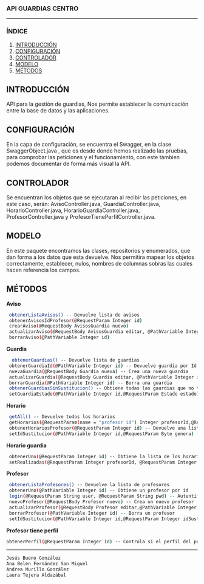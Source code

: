 ### API GUARDIAS CENTRO
---

### ÍNDICE
1. [INTRODUCCIÓN](#introducción)
2. [CONFIGURACIÓN](#configuración)
3. [CONTROLADOR](#controlador)
4. [MODELO](#modelo)
5. [MÉTODOS](#métodos)

## INTRODUCCIÓN
API para la gestión de guardias, Nos permite establecer la comunicación entre la base de datos y las aplicaciones. 

## CONFIGURACIÓN
En la capa de configuración, se encuentra el Swagger, en la clase SwaggerObject.java , que es desde donde hemos realizado las pruebas, para comprobar las peticiones y el funcionamiento, con este támbien podemos documentar de forma más visual la API.

## CONTROLADOR
Se encuentran los objetos que se ejecutaran al recibir las peticiones, en este caso, serán: AvisoController.java, GuardiaController.java, HorarioController.java, HorarioGuardiaController.java, ProfesorController.java y ProfesorTienePerfilController.java.

## MODELO
En este paquete encontramos las clases, repositorios y enumerados, que dan forma a los datos que esta devuelve. Nos permitira mapear los objetos correctamente, establecer, nulos, nombres de columnas sobras las cuales hacen referencia los campos.

## MÉTODOS

 **Aviso**
 ```sh
  obtenerListaAvisos() -- Devuelve lista de avisos
  obtenerAvisosIdProfesor(@RequestParam Integer id)
  crearAviso(@RequestBody AvisosGuardia nuevo)
  actualizarAviso(@RequestBody AvisosGuardia editar, @PathVariable Integer id)
  borrarAviso(@PathVariable Integer id)
  ```
  
 **Guardia**
 ```sh
   obtenerGuardias() -- Devuelve lista de guardias
  obtenerGuardiaId(@PathVariable Integer id) -- Devuelve guardia por Id
  nuevaGuardia(@RequestBody Guardia nueva) -- Crea una nueva guardia
  actualizarGuardia(@RequestBody Guardia editar, @PathVariable Integer id) -- Modifica el objeto guardia
  borrarGuardia(@PathVariable Integer id) -- Borra una guardia
  obtenerGuardiasSinSustitucion() -- Obtiene todas las gaurdias que no tiene sustituto
  setGuardiaEstado(@PathVariable Integer id,@RequestParam Estado estado) -- Modifica el estado de una guardia
 ```
 
 **Horario**
 ```sh
  getAll() -- Devuelve todos los horarios
  getHorarios(@RequestParam(name = "profesor id") Integer profesorId,@RequestParam(name = "diaSemana") Integer diaSemana) -- Devuelve una lista de horarios por profesor y día
  obtenerHorariosProfesor(@RequestParam Integer id) -- Devuelve una lista con todos los horarios de un profesor
  setIdSustitucion(@PathVariable Integer id,@RequestParam Byte genera) -- Modifica si se va a generar una guardia o no
 ```
 
 **Horario guardia**
 ```sh
  obtenerUno(@RequestParam Integer id) -- Obtiene la lista de los horarios guardia, por id del profesor
  setRealizadas(@RequestParam Integer profesorId, @RequestParam Integer diaSemana, @RequestParam Integer horario) -- Incrementa en uno, el número de guardias      realizadas en un horario
 ```
 
 **Profesor**
 ```sh
  obtenerListaProfesores() -- Devuelve la lista de profesores
  obtenerUno(@PathVariable Integer id) -- Obtiene un profesor por id
  login(@RequestParam String user, @RequestParam String pwd) -- Autentificación, recibe usuario y contraseña
  nuevoProfesor(@RequestBody Profesor nuevo) -- Crea un nuevo profesor
  actualizarProfesor(@RequestBody Profesor editar,@PathVariable Integer id) -- Modifica un objeto profesor
  borrarProfesor(@PathVariable Integer id) -- Borra un profesor
  setIdSustitucion(@PathVariable Integer id,@RequestParam Integer idSustitucion) .. Modifica el id del profesor el cual sustituye 
  ```
  
  **Profesor tiene perfil**
  ```sh 
  obtenerPerfil(@RequestParam Integer id) -- Controla si el perfil del profesor pertenece a la dirección o administración, recibe el id de un profesor.
  ```
---

```sh
Jesús Bueno González
Ana Belen Fernández San Miguel
Andrea Murillo González
Laura Tejera Aldazábal
```
